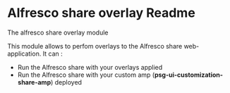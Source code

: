 Alfresco share overlay Readme
===


The alfresco share overlay module

This module allows to perfom overlays to the Alfresco share web-application.
It can :<br/>

<ul>
<li>Run the Alfresco share with your overlays applied</li>
<li>Run the Alfresco share with your custom amp (<b>psg-ui-customization-share-amp</b>) deployed</li>
</ul>
